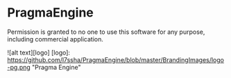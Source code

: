 # PragmaEngine
Permission is granted to no one to use this software for any purpose, including commercial application.

![alt text][logo]
[logo]: https://github.com/l7ssha/PragmaEngine/blob/master/BrandingImages/logo-pg.png "Pragma Engine"
